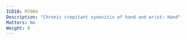 ```yaml
---
ICD10: M7004
Description: "Chronic crepitant synovitis of hand and wrist: Hand"
Matters: No
Weight: 0
---
```

